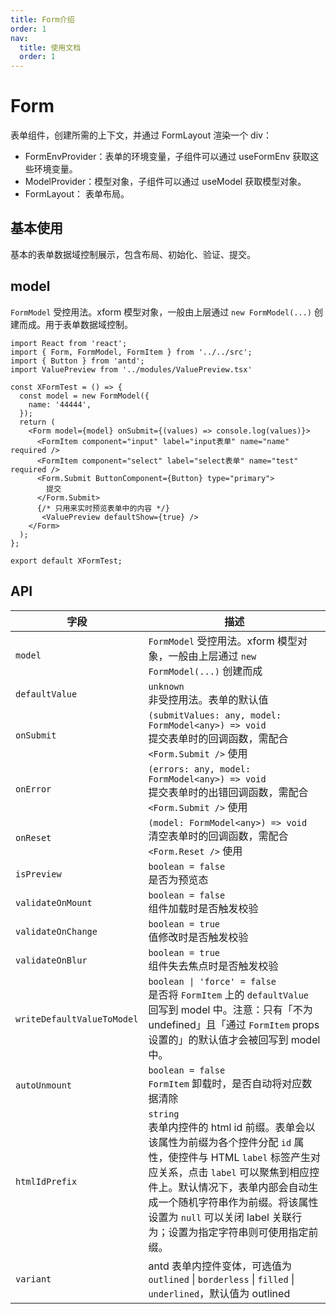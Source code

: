 ```yaml
---
title: Form介绍
order: 1
nav:
  title: 使用文档
  order: 1
---
```


# Form

表单组件，创建所需的上下文，并通过 FormLayout 渲染一个 div：

- FormEnvProvider：表单的环境变量，子组件可以通过 useFormEnv 获取这些环境变量。
- ModelProvider：模型对象，子组件可以通过 useModel 获取模型对象。
- FormLayout： 表单布局。

## 基本使用

基本的表单数据域控制展示，包含布局、初始化、验证、提交。

## model

`FormModel` 受控用法。xform 模型对象，一般由上层通过 `new FormModel(...)` 创建而成。用于表单数据域控制。

```tsx
import React from 'react';
import { Form, FormModel, FormItem } from '../../src';
import { Button } from 'antd';
import ValuePreview from '../modules/ValuePreview.tsx'

const XFormTest = () => {
  const model = new FormModel({
    name: '44444',
  });
  return (
    <Form model={model} onSubmit={(values) => console.log(values)}>
      <FormItem component="input" label="input表单" name="name" required />
      <FormItem component="select" label="select表单" name="test" required />
      <Form.Submit ButtonComponent={Button} type="primary">
        提交
      </Form.Submit>
      {/* 只用来实时预览表单中的内容 */}
       <ValuePreview defaultShow={true} />
    </Form>
  );
};

export default XFormTest;

```

## API

| 字段                       | 描述                                                                                                                                                                                                                                                                                                    |
| -------------------------- | ------------------------------------------------------------------------------------------------------------------------------------------------------------------------------------------------------------------------------------------------------------------------------------------------------- |
| `model`                    | `FormModel` 受控用法。xform 模型对象，一般由上层通过 `new FormModel(...)` 创建而成                                                                                                                                                                                                                      |
| `defaultValue`             | `unknown`<br>非受控用法。表单的默认值                                                                                                                                                                                                                                                                   |
| `onSubmit`                 | `(submitValues: any, model: FormModel<any>) => void`<br>提交表单时的回调函数，需配合 `<Form.Submit />` 使用                                                                                                                                                                                             |
| `onError`                  | `(errors: any, model: FormModel<any>) => void`<br>提交表单时的出错回调函数，需配合 `<Form.Submit />` 使用                                                                                                                                                                                               |
| `onReset`                  | `(model: FormModel<any>) => void`<br>清空表单时的回调函数，需配合 `<Form.Reset />` 使用                                                                                                                                                                                                                 |
| `isPreview`                | `boolean = false`<br>是否为预览态                                                                                                                                                                                                                                                                       |
| `validateOnMount`          | `boolean = false`<br>组件加载时是否触发校验                                                                                                                                                                                                                                                             |
| `validateOnChange`         | `boolean = true`<br>值修改时是否触发校验                                                                                                                                                                                                                                                                |
| `validateOnBlur`           | `boolean = true`<br>组件失去焦点时是否触发校验                                                                                                                                                                                                                                                          |
| `writeDefaultValueToModel` | `boolean \| 'force' = false`<br>是否将 `FormItem` 上的 `defaultValue` 回写到 model 中。注意：只有「不为 undefined」且「通过 `FormItem` props 设置的」的默认值才会被回写到 model 中。                                                                                                                    |
| `autoUnmount`              | `boolean = false`<br>`FormItem` 卸载时，是否自动将对应数据清除                                                                                                                                                                                                                                          |
| `htmlIdPrefix`             | `string`<br>表单内控件的 html id 前缀。表单会以该属性为前缀为各个控件分配 `id` 属性，使控件与 HTML `label` 标签产生对应关系，点击 `label` 可以聚焦到相应控件上。默认情况下，表单内部会自动生成一个随机字符串作为前缀。将该属性设置为 `null` 可以关闭 label 关联行为；设置为指定字符串则可使用指定前缀。 |
| `variant`                  | antd 表单内控件变体，可选值为 `outlined` \| `borderless` \| `filled` \| `underlined`，默认值为 outlined                                                                                                                                                                                                 |

